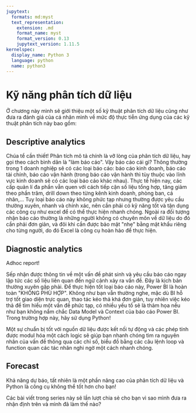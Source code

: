 ```yaml
---
jupytext:
  formats: md:myst
  text_representation:
    extension: .md
    format_name: myst
    format_version: 0.13
    jupytext_version: 1.11.5
kernelspec:
  display_name: Python 3
  language: python
  name: python3
---
```


# Kỹ năng phân tích dữ liệu

Ở chương này mình sẽ giới thiệu một số kỹ thuật phân tích dữ liệu cũng như đưa ra đánh giá của cá nhân mình về
mức độ thực tiễn ứng dụng của các kỹ thuật phân tích này bao gồm:

## Descriptive analytics

Chúa tể cần thiết!
Phân tích mô tả chính là vỡ lòng của phân tích dữ liệu, hay gọi theo cách bình dân là "làm báo cáo".
Vậy báo cáo cái gì?
Thông thường trong 1 doanh nghiệp sẽ có các loại báo cáo: báo cáo kinh doanh, báo cáo tài chính, báo cáo vận hành (trong báo cáo vận hành thì tùy thuộc vào lĩnh vực kinh doanh sẽ có các loại báo cáo khác nhau). Thực tế hiện nay, các cấp quản lí đa phần vẫn quen với cách tiếp cận số liệu tổng hợp, tăng giảm theo phần trăm, drill down theo từng kênh kinh doanh, phòng ban, cá nhân,... Tuy loại báo cáo này không phức tạp nhưng thường được yêu cầu thường xuyên, nhanh và chính xác, nên cần phải có kỹ năng tốt và tận dụng các công cụ như excel để có thể thực hiện nhanh chóng.
Ngoài ra đối tượng nhận báo cáo thường là những người không có chuyên môn về dữ liệu do đó cần phải đơn giản, và đôi khi cần được bảo mật "nhẹ" bằng mật khẩu riêng cho từng người, do đó Excel là công cụ hoàn hảo để thực hiện.

## Diagnostic analytics

Adhoc report!

Sếp nhận được thông tin về một vấn đề phát sinh và yêu cầu báo cáo ngay lập tức các số liệu liên quan đến ngữ cảnh xảy ra vấn đề. Đây là kịch bản thường xuyên gặp phải. Để thực hiện tốt loại báo cáo này, Power BI là hoàn toàn "KHÔNG PHÙ HỢP". Không như bạn vẫn thường nghe, mặc dù BI hỗ trợ tốt giao diện trực quan, thao tác kéo thả khá đơn giản, tuy nhiên việc kéo thả để tìm hiểu một vấn đề phức tạp, có nhiều yếu tố sẽ là thảm họa nếu như bạn không nắm chắc Data Model và Context của báo cáo Power BI. Trong trường hợp này, hãy sử dụng Python!

Một sự chuẩn bị tốt với nguồn dữ liệu được kết nối tự động và các phép tính được modul hóa một cách logic sẽ giúp bạn nhanh chóng tìm ra nguyên nhân của vấn đề thông qua các chỉ số, biểu đồ bằng các câu lệnh loop và function quan các tác nhân nghi ngờ một cách nhanh chóng.
## Forecast

Khả năng dự báo, tất nhiên là một phần nâng cao của phân tích dữ liệu và Python là công cụ không thể tốt hơn cho bạn!

Các bài viết trong series này sẽ lần lượt chia sẻ cho bạn vì sao mình đưa ra nhận định trên và mình đã làm thế nào?